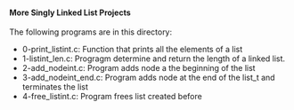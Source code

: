 #### More Singly Linked List Projects
The following programs are in this directory:
* 0-print_listint.c: Function that prints all the elements of a list
* 1-listint_len.c: Progragm determine and return the length of a linked list.
* 2-add_nodeint.c: Program adds node a the beginning of the list
* 3-add_nodeint_end.c: Program adds node at the end of the list_t and terminates the list
* 4-free_listint.c: Program frees list created before

